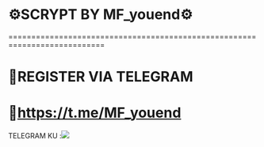 # ⚙️SCRYPT BY MF_youend⚙️
===========================================================================
# 📝REGISTER VIA TELEGRAM
   📧https://t.me/MF_youend
===========================================================================


TELEGRAM KU :<a href="https://t.me/MF_youend" target=”_blank”><img src="https://img.shields.io/static/v1?style=for-the-badge&logo=Telegram&label=Telegram&message=Click%20Here&color=blue"></a><br>
